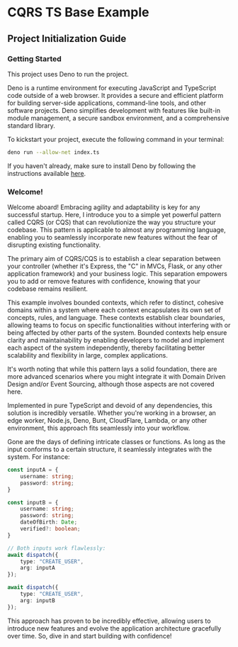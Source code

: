 # CQRS TS Base Example
## Project Initialization Guide

### Getting Started

This project uses Deno to run the project. 

Deno is a runtime environment for executing JavaScript and TypeScript code outside of a web browser. It provides a secure and efficient platform for building server-side applications, command-line tools, and other software projects. Deno simplifies development with features like built-in module management, a secure sandbox environment, and a comprehensive standard library. 

To kickstart your project, execute the following command in your terminal:

```sh
deno run --allow-net index.ts
```

If you haven't already, make sure to install Deno by following the instructions available [here](https://deno.land).

### Welcome!

Welcome aboard! Embracing agility and adaptability is key for any successful startup. Here, I introduce you to a simple yet powerful pattern called CQRS (or CQS) that can revolutionize the way you structure your codebase. This pattern is applicable to almost any programming language, enabling you to seamlessly incorporate new features without the fear of disrupting existing functionality.

The primary aim of CQRS/CQS is to establish a clear separation between your controller (whether it's Express, the "C" in MVCs, Flask, or any other application framework) and your business logic. This separation empowers you to add or remove features with confidence, knowing that your codebase remains resilient.

This example involves bounded contexts, which refer to distinct, cohesive domains within a system where each context encapsulates its own set of concepts, rules, and language. These contexts establish clear boundaries, allowing teams to focus on specific functionalities without interfering with or being affected by other parts of the system. Bounded contexts help ensure clarity and maintainability by enabling developers to model and implement each aspect of the system independently, thereby facilitating better scalability and flexibility in large, complex applications.

It's worth noting that while this pattern lays a solid foundation, there are more advanced scenarios where you might integrate it with Domain Driven Design and/or Event Sourcing, although those aspects are not covered here.

Implemented in pure TypeScript and devoid of any dependencies, this solution is incredibly versatile. Whether you're working in a browser, an edge worker, Node.js, Deno, Bunt, CloudFlare, Lambda, or any other environment, this approach fits seamlessly into your workflow.

Gone are the days of defining intricate classes or functions. As long as the input conforms to a certain structure, it seamlessly integrates with the system. For instance:

```typescript
const inputA = {
    username: string;
    password: string;
}

const inputB = {
    username: string;
    password: string;
    dateOfBirth: Date;
    verified?: boolean;
}

// Both inputs work flawlessly:
await dispatch({
    type: "CREATE_USER",
    arg: inputA
});

await dispatch({
    type: "CREATE_USER",
    arg: inputB
});
```

This approach has proven to be incredibly effective, allowing users to introduce new features and evolve the application architecture gracefully over time. So, dive in and start building with confidence!